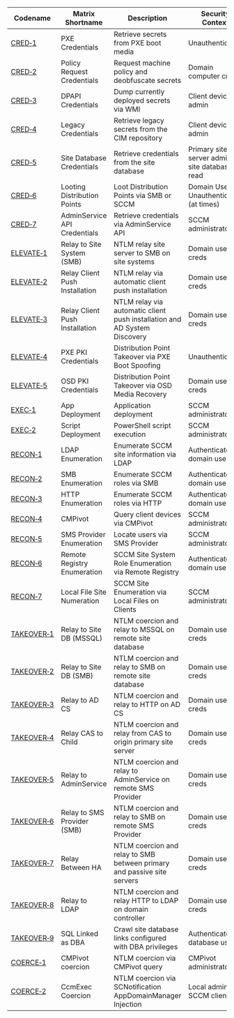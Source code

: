| Codename                                                             | Matrix Shortname               | Description                                                               | Security Context                              | Network Access   |
| -------------------------------------------------------------------- | ------------------------------ | ------------------------------------------------------------------------- | --------------------------------------------- | ---------------- |
| [CRED&#x2011;1](./CRED/CRED-1/cred-1_description.md)                 | PXE Credentials                | Retrieve secrets from PXE boot media                                      | Unauthenticated                               | Internal network |
| [CRED&#x2011;2](./CRED/CRED-2/cred-2_description.md)                 | Policy Request Credentials     | Request machine policy and deobfuscate secrets                            | Domain computer creds                         | Internal network |
| [CRED&#x2011;3](./CRED/CRED-3/cred-3_description.md)                 | DPAPI Credentials              | Dump currently deployed secrets via WMI                                   | Client device admin                           | Any              |
| [CRED&#x2011;4](./CRED/CRED-4/cred-4_description.md)                 | Legacy Credentials             | Retrieve legacy secrets from the CIM repository                           | Client device admin                           | Any              |
| [CRED&#x2011;5](./CRED/CRED-5/cred-5_description.md)                 | Site Database Credentials      | Retrieve credentials from the site database                               | Primary site server admin, site database read | Internal network |
| [CRED&#x2011;6](./CRED/CRED-6/cred-6_description.md)                 | Looting Distribution Points    | Loot Distribution Points via SMB or SCCM                                  | Domain User or Unauthenticated (at times)     | Any              |
| [CRED&#x2011;7](./CRED/CRED-7/cred-7_description.md)                 | AdminService API Credentials   | Retrieve credentials via AdminService API                                 | SCCM administrator                            | Internal network | 
| [ELEVATE&#x2011;1](./ELEVATE/ELEVATE-1/ELEVATE-1_description.md)     | Relay to Site System (SMB)     | NTLM relay site server to SMB on site systems                             | Domain user creds                             | Internal network |
| [ELEVATE&#x2011;2](./ELEVATE/ELEVATE-2/ELEVATE-2_description.md)     | Relay Client Push Installation | NTLM relay via automatic client push installation                         | Domain user creds                             | Internal network |
| [ELEVATE&#x2011;3](./ELEVATE/ELEVATE-3/ELEVATE-3_description.md)     | Relay Client Push Installation | NTLM relay via automatic client push installation and AD System Discovery | Domain user creds                             | Internal network |
| [ELEVATE&#x2011;4](./ELEVATE/ELEVATE-4/ELEVATE-4_description.md)     | PXE PKI Credentials            | Distribution Point Takeover via PXE Boot Spoofing                         | Unauthenticated                               | Internal network |
| [ELEVATE&#x2011;5](./ELEVATE/ELEVATE-5/ELEVATE-5_description.md)     | OSD PKI Credentials            | Distribution Point Takeover via OSD Media Recovery                        | Domain user creds                             | Internal network |
| [EXEC&#x2011;1](./EXEC/EXEC-1/exec-1_description.md)                 | App Deployment                 | Application deployment                                                    | SCCM administrator                            | Internal network |
| [EXEC&#x2011;2](./EXEC/EXEC-2/exec-2_description.md)                 | Script Deployment              | PowerShell script execution                                               | SCCM administrator                            | Internal network |
| [RECON&#x2011;1](./RECON/RECON-1/recon-1_description.md)             | LDAP Enumeration               | Enumerate SCCM site information via LDAP                                  | Authenticated domain user                     | Internal network |
| [RECON&#x2011;2](./RECON/RECON-2/recon-2_description.md)             | SMB Enumeration                | Enumerate SCCM roles via SMB                                              | Authenticated domain user                     | Internal network |
| [RECON&#x2011;3](./RECON/RECON-3/recon-3_description.md)             | HTTP Enumeration               | Enumerate SCCM roles via HTTP                                             | Authenticated domain user                     | Internal network |
| [RECON&#x2011;4](./RECON/RECON-4/recon-4_description.md)             | CMPivot                        | Query client devices via CMPivot                                          | SCCM administrator                            | Internal network |
| [RECON&#x2011;5](./RECON/RECON-5/recon-5_description.md)             | SMS Provider Enumeration       | Locate users via SMS Provider                                             | SCCM administrator                            | Internal network |
| [RECON&#x2011;6](./RECON/RECON-6/recon-6_description.md)             | Remote Registry Enumeration    | SCCM Site System Role Enumeration via Remote Registry                     | Authenticated domain user                     | Internal network |
| [RECON&#x2011;7](./RECON/RECON-7/recon-7_description.md)             | Local File Site Numeration     | SCCM Site Enumeration via Local Files on Clients                          | SCCM administrator                            | Internal network |
| [TAKEOVER&#x2011;1](./TAKEOVER/TAKEOVER-1/takeover-1_description.md) | Relay to Site DB (MSSQL)       | NTLM coercion and relay to MSSQL on remote site database                  | Domain user creds                             | Internal network |
| [TAKEOVER&#x2011;2](./TAKEOVER/TAKEOVER-2/takeover-2_description.md) | Relay to Site DB (SMB)         | NTLM coercion and relay to SMB on remote site database                    | Domain user creds                             | Internal network |
| [TAKEOVER&#x2011;3](./TAKEOVER/TAKEOVER-3/takeover-3_description.md) | Relay to AD CS                 | NTLM coercion and relay to HTTP on AD CS                                  | Domain user creds                             | Internal network |
| [TAKEOVER&#x2011;4](./TAKEOVER/TAKEOVER-4/takeover-4_description.md) | Relay CAS to Child             | NTLM coercion and relay from CAS to origin primary site server            | Domain user creds                             | Internal network |
| [TAKEOVER&#x2011;5](./TAKEOVER/TAKEOVER-5/takeover-5_description.md) | Relay to AdminService          | NTLM coercion and relay to AdminService on remote SMS Provider            | Domain user creds                             | Internal network |
| [TAKEOVER&#x2011;6](./TAKEOVER/TAKEOVER-6/takeover-6_description.md) | Relay to SMS Provider (SMB)    | NTLM coercion and relay to SMB on remote SMS Provider                     | Domain user creds                             | Internal network |
| [TAKEOVER&#x2011;7](./TAKEOVER/TAKEOVER-7/takeover-7_description.md) | Relay Between HA               | NTLM coercion and relay to SMB between primary and passive site servers   | Domain user creds                             | Internal network |
| [TAKEOVER&#x2011;8](./TAKEOVER/TAKEOVER-8/takeover-8_description.md) | Relay to LDAP                  | NTLM coercion and relay HTTP to LDAP on domain controller                 | Domain user creds                             | Internal network |
| [TAKEOVER&#x2011;9](./TAKEOVER/TAKEOVER-9/takeover-9_description.md) | SQL Linked as DBA              | Crawl site database links configured with DBA privileges                  | Authenticated database user                   | Internal network |
| [COERCE&#x2011;1](./COERCE/COERCE-1/coerce-1_description.md)         | CMPivot coercion               | NTLM coercion via CMPivot query                                           | CMPivot administrator                         | Internal network |
| [COERCE&#x2011;2](./COERCE/COERCE-2/coerce-2_description.md)         | CcmExec Coercion               | NTLM coercion via SCNotification AppDomainManager Injection               | Local admin on SCCM client                    | Internal network |
